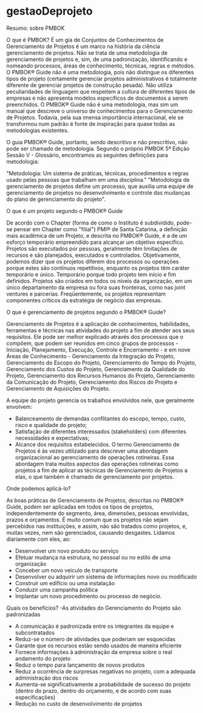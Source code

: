 # gestaoDeprojeto
Resumo: sobre PMBOK

O que é PMBOK?
É um gia de Conjuntos de Conhecimentos de Gerenciamento de Projetos é um marco na história da ciência gerenciamento de projetos.
Não se trata de uma metodologia de gerenciamento de projetos e, sim, de uma padronização, 
identificando e nomeando processos, áreas de conhecimento, técnicas, regras e métodos. 
O PMBOK® Guide não é uma metodologia, pois não distingue os diferentes tipos de projeto
(certamente gerenciar projetos administrativos é totalmente diferente de gerenciar projetos de construção pesada).
Não utiliza peculiaridades de linguagem que respeitem a cultura de diferentes tipos de empresas 
e não apresenta modelos específicos de documentos a serem preenchidos. 
O PMBOK® Guide não é uma metodologia, mas sim um manual que descreve o universo de conhecimentos para o Gerenciamento de Projetos. 
Todavia, pela sua imensa importância internacional, ele se transformou num padrão é fonte de inspiração para quase todas 
as metodologias existentes.

O guia PMBOK® Guide, portanto, sendo descritivo e não prescritivo, não pode ser chamado de metodologia. 
Segundo o próprio PMBOK 5ª Edição Sessão V - Glossário, encontramos as seguintes definições para metodologia:

"Metodologia: Um sistema de práticas, técnicas, procedimentos e regras usado pelas pessoas que trabalham em uma disciplina."
"Metodologia de gerenciamento de projetos define um processo, que auxilia uma equipe de gerenciamento de projetos no desenvolvimento e controle das mudanças do plano de gerenciamento do projeto".

O que é um projeto segundo o PMBOK® Guide

De acordo com o Chapter 
(forma de como o Instituto é subdividido, pode-se pensar em Chapter como "filial") PMI® de Santa Catarina,
a definição mais acadêmica de um Projeto, e descrita no PMBOK® Guide, 
é a de um esforço temporário empreendido para alcançar um objetivo específico.
Projetos são executados por pessoas, geralmente têm limitações de recursos e são planejados, executados e controlados.
Objetivamente, podemos dizer que os projetos diferem dos processos ou operações porque estes são contínuos repetitivos,
enquanto os projetos têm caráter temporário e único. Temporário porque todo projeto tem início e fim definidos.
Projetos são criados em todos os níveis da organização, em um único departamento da empresa ou fora suas fronteiras,
como nas joint ventures e parcerias. Freqüentemente, os projetos representam componentes críticos da estratégia de negócio das empresas.

O que é gerenciamento de projetos segundo o PMBOK® Guide?

 Gerenciamento de Projetos é a aplicação de conhecimentos, habilidades, ferramentas e técnicas nas atividades do projeto a fim 
 de atender aos seus requisitos. Ele pode ser melhor explicado através dos processos que o compõem, que podem ser 
 reunidos em cinco grupos de processos - Iniciação, Planejamento, Execução, Controle e Encerramento -
 e em nove Áreas de Conhecimento - Gerenciamento da Integração do Projeto, Gerenciamento do Escopo do Projeto, 
 Gerenciamento do Tempo do Projeto, Gerenciamento dos Custos do Projeto, Gerenciamento da Qualidade do Projeto, 
 Gerenciamento dos Recursos Humanos do Projeto, Gerenciamento da Comunicação do Projeto, Gerenciamento dos 
 Riscos do Projeto e Gerenciamento de Aquisições do Projeto.



A equipe do projeto gerencia os trabalhos envolvidos nele, que geralmente envolvem:
- Balanceamento de demandas conflitantes do escopo, tempo, custo, risco e qualidade do projeto;
- Satisfação de diferentes interessados (stakeholders) com diferentes necessidades e expectativas;
- Alcance dos requisitos estabelecidos.
O termo Gerenciamento de Projetos é às vezes utilizado para descrever uma abordagem organizacional ao 
gerenciamento de operações rotineiras. Essa abordagem trata muitos aspectos das operações rotineiras como 
projetos a fim de aplicar as técnicas de Gerenciamento de Projetos a elas, o que também é chamado de gerenciamento por projetos.

Onde podemos aplicá-lo?

As boas práticas de Gerenciamento de Projetos, descritas no PMBOK® Guide, podem ser aplicadas em todos os tipos de projetos, 
independentemente do segmento, área, dimensões, pessoas envolvidas, prazos e orçamentos.
É muito comum que os projetos não sejam percebidos nas instituições, e assim, não são tratados como projetos, e,
muitas vezes, nem são gerenciados, causando desgastes. Lidamos diariamente com eles, ao:
- Desenvolver um novo produto ou serviço
- Efetuar mudança na estrutura, no pessoal ou no estilo de uma organização
- Conceber um novo veículo de transporte 
- Desenvolver ou adquirir um sistema de informações novo ou modificado 
- Construir um edifício ou uma instalação 
- Conduzir uma campanha política 
- Implantar um novo procedimento ou processo de negócio.

Quais os benefícios?
-As atividades do Gerenciamento do Projeto são padronizadas
- A comunicação é padronizada entre os integrantes da equipe e subcontratados
- Reduz-se o número de atividades que poderiam ser esquecidas
- Garante que os recursos estão sendo usados de maneira eficiente
- Fornece informações à administração da empresa sobre o real andamento do projeto
- Reduz o tempo para lançamento de novos produtos
- Reduz a ocorrência de surpresas negativas no projeto, com a adequada administração dos riscos
- Aumenta-se significativamente a probabilidade de sucesso do projeto (dentro do prazo, dentro do orçamento, e de acordo com suas especificações)
- Redução no custo de desenvolvimento de projetos
